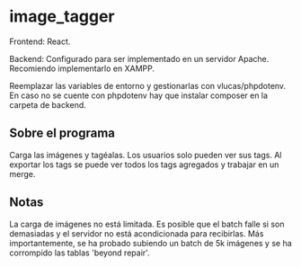 # image_tagger

Frontend: React. 

Backend: Configurado para ser implementado en un servidor Apache. Recomiendo implementarlo en XAMPP.

Reemplazar las variables de entorno y gestionarlas con vlucas/phpdotenv. En caso no se cuente con phpdotenv hay que instalar composer en la carpeta de backend.

## Sobre el programa

Carga las imágenes y tagéalas. 
Los usuarios solo pueden ver sus tags. 
Al exportar los tags se puede ver todos los tags agregados y trabajar en un merge.

## Notas

La carga de imágenes no está limitada. Es posible que el batch falle si son demasiadas y el servidor no está acondicionada para recibirlas. Más importantemente, se ha probado subiendo un batch de 5k imágenes y se ha corrompido las tablas 'beyond repair'. 
